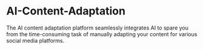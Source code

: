 # AI-Content-Adaptation
The AI content adaptation platform seamlessly integrates AI to spare you from the time-consuming task of manually adapting your content for various social media platforms.
